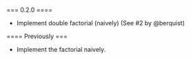 === 0.2.0 ====

* Implement double factorial (naively) (See #2 by @berquist)


==== Previously ===

* Implement the factorial naively.
